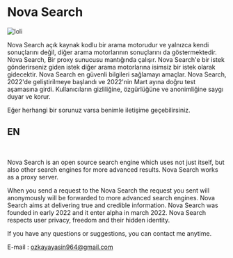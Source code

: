 # Nova Search

![loli](https://user-images.githubusercontent.com/90653146/156834469-a06a4fc1-46b7-4a89-a16d-541d1a36dcd2.png)

Nova Search açık kaynak kodlu bir arama motorudur ve yalnızca kendi sonuçlarını değil, diğer arama motorlarının sonuçlarını da göstermektedir.
Nova Search, Bir proxy sunucusu mantığında çalışır. Nova Search'e bir istek gönderirseniz giden istek diğer arama motorlarına isimsiz bir istek olarak gidecektir. 
Nova Search en güvenli bilgileri sağlamayı amaçlar. 
Nova Search, 2022'de geliştirilmeye başlandı ve 2022'nin Mart ayına doğru test aşamasına girdi. 
Kullanıcıların gizliliğine, özgürlüğüne ve anonimliğine saygı duyar ve korur.

Eğer herhangi bir sorunuz varsa benimle iletişime geçebilirsiniz.

<h2>EN</h2><br>

Nova Search is an open source search engine which uses not just itself, but also other search engines for more advanced results.
Nova Search works as a proxy server.

When you send a request to the Nova Search the request you sent will anonymously will be forwarded to more advanced search engines.
Nova Search aims at delivering true and credible information. 
Nova Search was founded in early 2022 and it enter alpha in march 2022. 
Nova Search respects user privacy, freedom and their hidden identity.

If you have any questions or suggestions, you can contact me anytime. 


E-mail : ozkayayasin964@gmail.com
